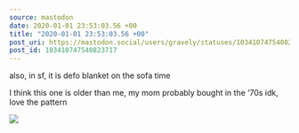 ```yaml
---
source: mastodon
date: 2020-01-01 23:53:03.56 +00
title: "2020-01-01 23:53:03.56 +00"
post_uri: https://mastodon.social/users/gravely/statuses/103410747540823717
post_id: 103410747540823717
---
```

also, in sf, it is defo blanket on the sofa time

I think this one is older than me, my mom probably bought in the ‘70s idk, love the pattern


![](/images/23409425.jpg)

